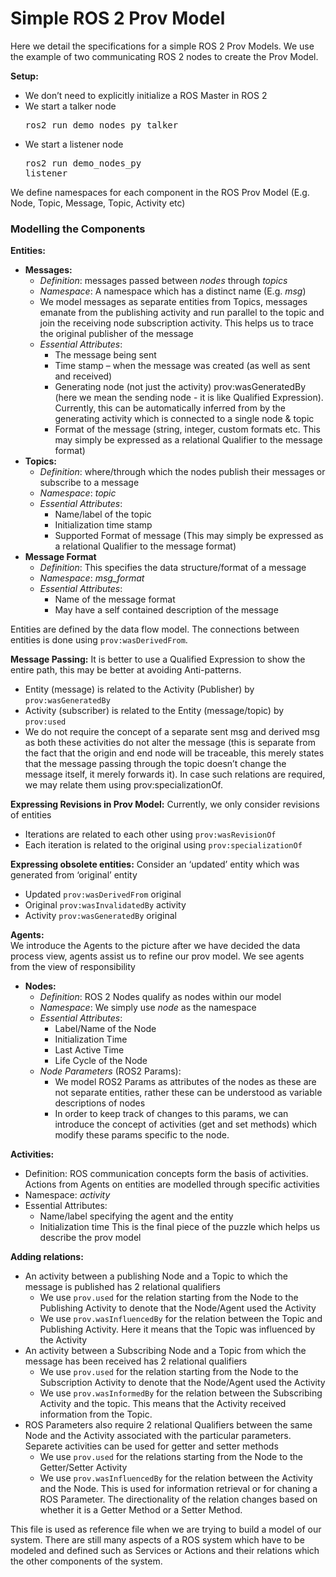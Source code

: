 # Simple ROS 2 Prov Model

Here we detail the specifications for a simple ROS 2 Prov Models. We use the example of two communicating ROS 2 nodes to create the Prov Model.

**Setup:**
- We don’t need to explicitly initialize a ROS Master in ROS 2
- We start a talker node <pre>ros2 run demo_nodes_py talker</pre>
- We start a listener node <pre>ros2 run demo_nodes_py listener</pre>

We define namespaces for each component in the ROS Prov Model (E.g. Node, Topic, Message, Topic, Activity etc)

### Modelling the Components
**Entities:**
 - **Messages:**
   * _Definition_: messages passed between _nodes_ through _topics_
   * _Namespace_: A namespace which has a distinct name (E.g. _msg_)
   * We model messages as separate entities from Topics, messages emanate from the publishing activity and run parallel to the topic and join the receiving node subscription activity. This helps us to trace the original publisher of the message
   * _Essential Attributes_:
     - The message being sent
     - Time stamp – when the message was created (as well as sent and received)
     - Generating node (not just the activity) prov:wasGeneratedBy (here we mean the sending node - it is like Qualified Expression). Currently, this can be automatically inferred from by the generating activity which is connected to a single node & topic
     - Format of the message (string, integer, custom formats etc. This may simply be expressed as a relational Qualifier to the message format)
 - **Topics:**
   * _Definition_: where/through which the nodes publish their messages or subscribe to a message
   * _Namespace_: _topic_
   * _Essential Attributes_:
     - Name/label of the topic
     - Initialization time stamp
     - Supported Format of message (This may simply be expressed as a relational Qualifier to the message format)
 - **Message Format**
   * _Definition_: This specifies the data structure/format of a message
   * _Namespace_: _msg_format_
   * _Essential Attributes_:
     - Name of the message format
     - May have a self contained description of the message

Entities are defined by the data flow model. The connections between entities is done using `prov:wasDerivedFrom`.

**Message Passing:**
It is better to use a Qualified Expression to show the entire path, this may be better at avoiding Anti-patterns.
 - Entity (message) is related to the Activity (Publisher) by `prov:wasGeneratedBy`
 - Activity (subscriber) is related to the Entity (message/topic) by `prov:used`
 - We do not require the concept of a separate sent msg and derived msg as both these activities do not alter the message (this is separate from the fact that the origin and end node will be traceable, this merely states that the message passing through the topic doesn’t change the message itself, it merely forwards it). In case such relations are required, we may relate them using prov:specializationOf.

**Expressing Revisions in Prov Model:**
Currently, we only consider revisions of entities
 - Iterations are related to each other using `prov:wasRevisionOf`
 - Each iteration is related to the original using `prov:specializationOf`

**Expressing obsolete entities:**
Consider an ‘updated’ entity which was generated from ‘original’ entity
 - Updated `prov:wasDerivedFrom` original
 - Original `prov:wasInvalidatedBy` activity
 - Activity `prov:wasGeneratedBy` original

**Agents:**<br>
We introduce the Agents to the picture after we have decided the data process view, agents assist us to refine our prov model. We see agents from the view of responsibility

 - **Nodes:**
   * _Definition_: ROS 2 Nodes qualify as nodes within our model
   * _Namespace_: We simply use _node_ as the namespace
   * _Essential Attributes_:
     - Label/Name of the Node
     - Initialization Time
     - Last Active Time
     - Life Cycle of the Node
   * _Node Parameters_ (ROS2 Params):
     - We model ROS2 Params as attributes of the nodes as these are not separate entities, rather these can be understood as variable descriptions of nodes
     - In order to keep track of changes to this params, we can introduce the concept of activities (get and set methods) which modify these params specific to the node.

**Activities:**
 - Definition: ROS communication concepts form the basis of activities. Actions from Agents on entities are modelled through specific activities
 - Namespace: _activity_
 - Essential Attributes:
   * Name/label specifying the agent and the entity
   * Initialization time
This is the final piece of the puzzle which helps us describe the prov model

**Adding relations:**
 - An activity between a publishing Node and a Topic to which the message is published has 2 relational qualifiers
   * We use `prov.used` for the relation starting from the Node to the Publishing Activity to denote that the Node/Agent used the Activity
   * We use `prov.wasInfluencedBy` for the relation between the Topic and Publishing Activity. Here it means that the Topic was influenced by the Activity
 - An activity between a Subscribing Node and a Topic from which the message has been received has 2 relational qualifiers
   * We use `prov.used` for the relation starting from the Node to the Subscription Activity to denote that the Node/Agent used the Activity
   * We use `prov.wasInformedBy` for the relation between the Subscribing Activity and the topic. This means that the Activity received information from the Topic.
 - ROS Parameters also require 2 relational Qualifiers between the same Node and the Activity associated with the particular parameters. Separete activities can be used for getter and setter methods
   * We use `prov.used` for the relations starting from the Node to the Getter/Setter Activity
   * We use `prov.wasInfluencedBy` for the relation between the Activity and the Node. This is used for information retrieval or for chaning a ROS Parameter. The directionality of the relation changes based on whether it is a Getter Method or a Setter Method.

This file is used as reference file when we are trying to build a model of our system. There are still many aspects of a ROS system which have to be modeled and defined such as Services or Actions and their relations which the other components of the system.
